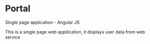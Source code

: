 # Portal
Single page application - Angular JS

This is a single page web appilication, it displays user data from web service
